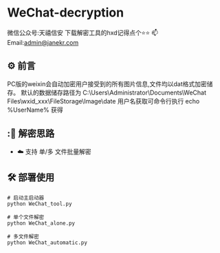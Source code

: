 # WeChat-decryption
微信公众号:天禧信安
下载解密工具的hxd记得点个⭐⭐
📫Email:admin@janekr.com
## :gear: 前言
PC版的weixin会自动加密用户接受到的所有图片信息,文件均以dat格式加密储存。
默认的数据储存路径为 C:\\Users\\Administrator\\Documents\\WeChat Files\\wxid_xxx\\FileStorage\\Image\\date
用户名获取可命令行执行 echo %UserName% 获得
## :💾 解密思路

* :cloud: 支持 单/多 文件批量解密

## :hammer_and_wrench: 部署使用

```shell
# 启动主启动器
python WeChat_tool.py 

# 单个文件解密
python WeChat_alone.py 

# 多文件解密
python WeChat_automatic.py
```